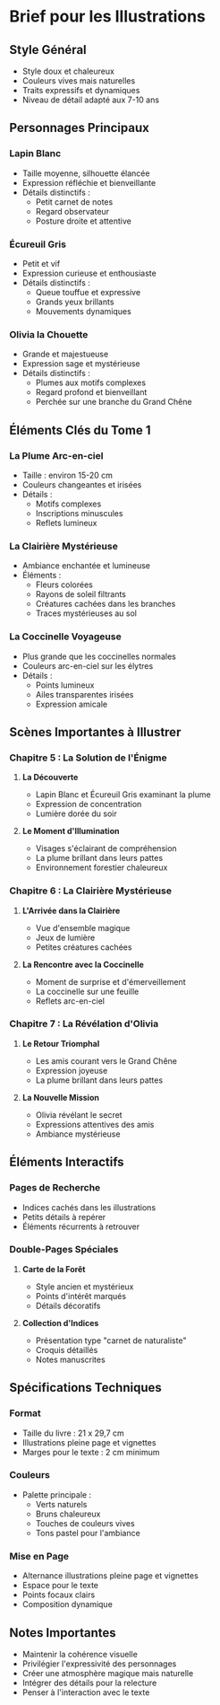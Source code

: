 # Brief pour les Illustrations

## Style Général
- Style doux et chaleureux
- Couleurs vives mais naturelles
- Traits expressifs et dynamiques
- Niveau de détail adapté aux 7-10 ans

## Personnages Principaux

### Lapin Blanc
- Taille moyenne, silhouette élancée
- Expression réfléchie et bienveillante
- Détails distinctifs :
  * Petit carnet de notes
  * Regard observateur
  * Posture droite et attentive

### Écureuil Gris
- Petit et vif
- Expression curieuse et enthousiaste
- Détails distinctifs :
  * Queue touffue et expressive
  * Grands yeux brillants
  * Mouvements dynamiques

### Olivia la Chouette
- Grande et majestueuse
- Expression sage et mystérieuse
- Détails distinctifs :
  * Plumes aux motifs complexes
  * Regard profond et bienveillant
  * Perchée sur une branche du Grand Chêne

## Éléments Clés du Tome 1

### La Plume Arc-en-ciel
- Taille : environ 15-20 cm
- Couleurs changeantes et irisées
- Détails :
  * Motifs complexes
  * Inscriptions minuscules
  * Reflets lumineux

### La Clairière Mystérieuse
- Ambiance enchantée et lumineuse
- Éléments :
  * Fleurs colorées
  * Rayons de soleil filtrants
  * Créatures cachées dans les branches
  * Traces mystérieuses au sol

### La Coccinelle Voyageuse
- Plus grande que les coccinelles normales
- Couleurs arc-en-ciel sur les élytres
- Détails :
  * Points lumineux
  * Ailes transparentes irisées
  * Expression amicale

## Scènes Importantes à Illustrer

### Chapitre 5 : La Solution de l'Énigme
1. **La Découverte**
   - Lapin Blanc et Écureuil Gris examinant la plume
   - Expression de concentration
   - Lumière dorée du soir

2. **Le Moment d'Illumination**
   - Visages s'éclairant de compréhension
   - La plume brillant dans leurs pattes
   - Environnement forestier chaleureux

### Chapitre 6 : La Clairière Mystérieuse
1. **L'Arrivée dans la Clairière**
   - Vue d'ensemble magique
   - Jeux de lumière
   - Petites créatures cachées

2. **La Rencontre avec la Coccinelle**
   - Moment de surprise et d'émerveillement
   - La coccinelle sur une feuille
   - Reflets arc-en-ciel

### Chapitre 7 : La Révélation d'Olivia
1. **Le Retour Triomphal**
   - Les amis courant vers le Grand Chêne
   - Expression joyeuse
   - La plume brillant dans leurs pattes

2. **La Nouvelle Mission**
   - Olivia révélant le secret
   - Expressions attentives des amis
   - Ambiance mystérieuse

## Éléments Interactifs

### Pages de Recherche
- Indices cachés dans les illustrations
- Petits détails à repérer
- Éléments récurrents à retrouver

### Double-Pages Spéciales
1. **Carte de la Forêt**
   - Style ancien et mystérieux
   - Points d'intérêt marqués
   - Détails décoratifs

2. **Collection d'Indices**
   - Présentation type "carnet de naturaliste"
   - Croquis détaillés
   - Notes manuscrites

## Spécifications Techniques

### Format
- Taille du livre : 21 x 29,7 cm
- Illustrations pleine page et vignettes
- Marges pour le texte : 2 cm minimum

### Couleurs
- Palette principale :
  * Verts naturels
  * Bruns chaleureux
  * Touches de couleurs vives
  * Tons pastel pour l'ambiance

### Mise en Page
- Alternance illustrations pleine page et vignettes
- Espace pour le texte
- Points focaux clairs
- Composition dynamique

## Notes Importantes
- Maintenir la cohérence visuelle
- Privilégier l'expressivité des personnages
- Créer une atmosphère magique mais naturelle
- Intégrer des détails pour la relecture
- Penser à l'interaction avec le texte